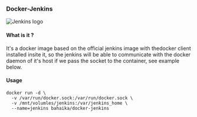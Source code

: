 ### Docker-Jenkins

![Jenkins logo](https://raw.githubusercontent.com/HipsterWhale/docker-jenkins/master/jenkins-logo.png)

#### What is it ?

It's a docker image based on the official jenkins image with thedocker client installed insite it, so the jenkins will be able to communicate with the docker daemon of it's host if we pass the socket to the container, see example below.

#### Usage

```
docker run -d \
  -v /var/run/docker.sock:/var/run/docker.sock \
  -v /mnt/volumles/jenkins:/var/jenkins_home \
  --name=jenkins bahaika/docker-jenkins
```
